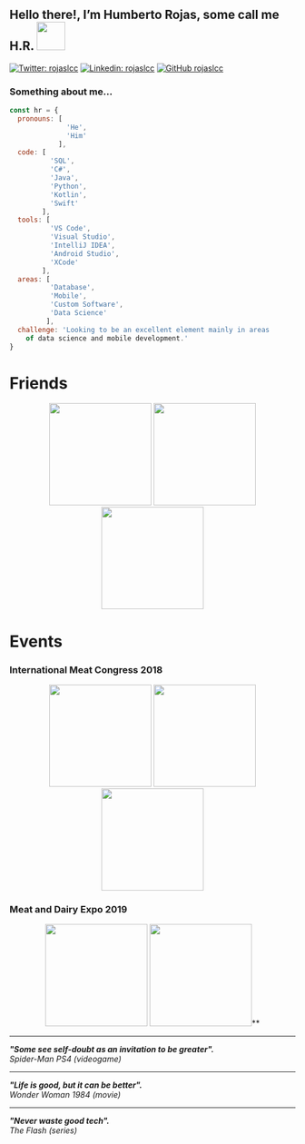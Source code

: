 <h2> Hello there!, I’m Humberto Rojas, some call me H.R. <img src="https://www.gifsanimados.org/data/media/523/hola-imagen-animada-0029.gif" width="50"></h2>

[![Twitter: rojaslcc](https://img.shields.io/twitter/follow/rojaslcc?style=social)](https://twitter.com/rojaslcc/)
[![Linkedin: rojaslcc](https://img.shields.io/badge/-rojaslcc-blue?style=flat-square&logo=Linkedin&logoColor=white&link=https://www.linkedin.com/in/rojaslcc/)](https://www.linkedin.com/in/rojaslcc/)
[![GitHub rojaslcc](https://img.shields.io/github/followers/rojaslcc?label=follow&style=social)](https://github.com/rojaslcc/)

### Something about me...
```javascript
const hr = {
  pronouns: [
              'He',
              'Him'
            ],
  code: [
          'SQL',
          'C#', 
          'Java', 
          'Python', 
          'Kotlin', 
          'Swift'
        ], 
  tools: [
          'VS Code', 
          'Visual Studio', 
          'IntelliJ IDEA', 
          'Android Studio', 
          'XCode'
        ],
  areas: [
          'Database', 
          'Mobile', 
          'Custom Software', 
          'Data Science'
         ],
  challenge: 'Looking to be an excellent element mainly in areas 
    of data science and mobile development.'
}
```

# Friends
<p align="center">
  <img src="https://scontent.fntr6-4.fna.fbcdn.net/v/t31.18172-8/27993195_10156527581545016_23323888287368869_o.jpg?_nc_cat=105&ccb=1-5&_nc_sid=174925&_nc_eui2=AeFk81JPck36VT2vhdy_6UmPJ9V7r21lOGwn1XuvbWU4bHWiVrlP-rKvSAG-yBT0t1GFD1vr396bhu7GVbF6RF8G&_nc_ohc=RZJls4ccDnsAX-m-yOf&_nc_ht=scontent.fntr6-4.fna&oh=00_AT-Z1xR81FwWh7dYsDhvo7bXU33CU4zMggRjIS1USRYtGA&oe=624CDBA5" height="180"/>
  <img src="https://scontent.fntr6-2.fna.fbcdn.net/v/t39.30808-6/269648186_4866076073424345_1412288329730470405_n.jpg?_nc_cat=100&ccb=1-5&_nc_sid=8bfeb9&_nc_eui2=AeF2tq-j36mHhhC1W2NrjNdWvP381Phdt6C8_fzU-F23oNm3jbl4K-koCVNdM2X03doTlKIkZOrTLDyRygfk8N8T&_nc_ohc=WLxJV_R0zmYAX8Ysn7m&tn=QKjO0-mVm8Pm8jh3&_nc_ht=scontent.fntr6-2.fna&oh=00_AT_FpTLmfeC9cHwvFhhO9k1m-ARqrtvbB01YOMOkdnKZeQ&oe=622A3597" height="180"/>
  <img src="https://scontent.fntr6-4.fna.fbcdn.net/v/t1.6435-9/157942197_1379010692452749_145795287767352704_n.jpg?_nc_cat=104&ccb=1-5&_nc_sid=730e14&_nc_eui2=AeFIQj3qp5_fhjAmm6xO5P3ZgmN4t7FuHXKCY3i3sW4dcg56UaYrhAcCxEBMV3eIyDXxiyk4HlMXIOliW4XvioYy&_nc_ohc=9zni0UJzaKcAX8VBRYF&_nc_ht=scontent.fntr6-4.fna&oh=00_AT_xaZaeumMJ44T3Xdo3rEEK8vyxZAswcwSMjd_WKETiDA&oe=624D424A" height="180"/>
</p>

# Events
### International Meat Congress 2018
<p align="center">
  <img src="https://scontent.fntr6-2.fna.fbcdn.net/v/t31.18172-8/30806420_603867173300442_1397891803880581419_o.jpg?_nc_cat=109&ccb=1-5&_nc_sid=730e14&_nc_eui2=AeFX0C6-y5nD2joQ2IIKRs2TtQcv95zHmum1By_3nMea6XMkcAdS3sOtzXCRBrMlxI8pwV106aLQ7RwWULMg5aVS&_nc_ohc=xeMnjJMHeFUAX_4EKP9&_nc_ht=scontent.fntr6-2.fna&oh=00_AT_xD1jKFtXvZlF-w7AquKaUZebc30f2tdBvOeBmudT46A&oe=624D0774" height="180"/>
  <img src="https://scontent.fntr6-4.fna.fbcdn.net/v/t31.18172-8/30419980_603865176633975_4520941433309877451_o.jpg?_nc_cat=107&ccb=1-5&_nc_sid=19026a&_nc_eui2=AeEZbf_ZR_zZODuJrWyr-Nn6RCwhYvwZ1epELCFi_BnV6iXQeY8jlPTiEeTeBq8oNdYXYbJW0t0fLPsF60Pi__tv&_nc_ohc=E1RAHqOocUMAX_zer6o&_nc_ht=scontent.fntr6-4.fna&oh=00_AT_wqoEnZ4qhMceoEbNi7qvbRXgq5kxgaIRFOtfffgpUig&oe=624B9631" height="180"/>
  <img src="https://scontent.fntr6-2.fna.fbcdn.net/v/t31.18172-8/28828467_593487901005036_5711249894697868352_o.jpg?_nc_cat=108&ccb=1-5&_nc_sid=84a396&_nc_eui2=AeEhroIZ22-mLwJRlMbSpBGQVCbPTG0NDrdUJs9MbQ0OtzsTTFMg9iZDM-syBui81EdvTzJhUi1heB8848AFPStd&_nc_ohc=JUoy82TS9Y4AX9Xtgor&_nc_ht=scontent.fntr6-2.fna&oh=00_AT_qPFyosxKiCr05HmblRaO5OrxggCh3R2BUTKOF6VLkOQ&oe=624C26BF" height="180"/>
</p>

### Meat and Dairy Expo 2019
<p align="center">
  <img src="https://scontent.fntr6-4.fna.fbcdn.net/v/t1.6435-9/53220393_813481712338986_9103307265477181440_n.jpg?_nc_cat=111&ccb=1-5&_nc_sid=84a396&_nc_eui2=AeGmF-l6lsr0DYAOtZddSf4tHohJrAHCNiMeiEmsAcI2I7wckKCVoktUugj809LyBc4JRcenCeGywcCCjLYVGufu&_nc_ohc=EeWb2hHeTwkAX_aFsAk&_nc_ht=scontent.fntr6-4.fna&oh=00_AT9TW9tEpKwmsjIisk_OpWttzvKUCNPEwxgBLGMDQxz9EQ&oe=624D0340" height="180"/>
  <img src="https://scontent.fntr6-4.fna.fbcdn.net/v/t1.6435-9/75456849_984240715263084_3997773396115980288_n.jpg?_nc_cat=104&ccb=1-5&_nc_sid=84a396&_nc_eui2=AeHfzq8jIiPOZwZ4bFrgXW97CZvZAp7QrMQJm9kCntCsxDG_39T1IbTb5IcFAJoa56YwvafBxRSR4LRBTPxkhYjl&_nc_ohc=FpiLXbTX2_YAX-Phrrj&_nc_ht=scontent.fntr6-4.fna&oh=00_AT8IQZYVimrMijjNHtEoWaFxrBSjqcUlcNl0TUROkkEtIQ&oe=624B77D2" height="180"/>**
</p>

<hr />
<em><b>"Some see self-doubt as an invitation to be greater".</b></em>
<br />
<em>  Spider-Man PS4 (videogame)</em>
<hr />
<em><b>"Life is good, but it can be better".</b></em>
<br />
<em>  Wonder Woman 1984 (movie)</em>
<hr />
<em><b>"Never waste good tech".</b></em>
<br />
<em>  The Flash (series)</em>

